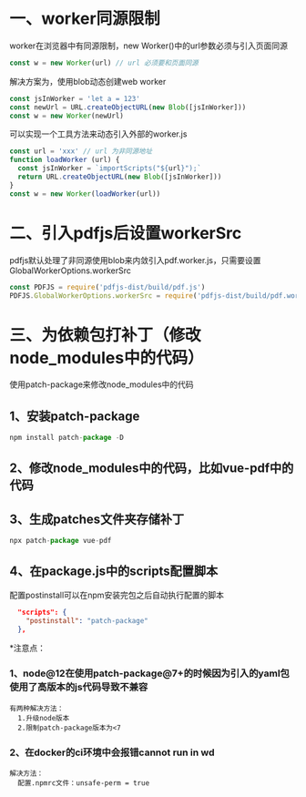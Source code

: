 # 一、worker同源限制

worker在浏览器中有同源限制，new Worker()中的url参数必须与引入页面同源

```js
const w = new Worker(url) // url 必须要和页面同源
```

解决方案为，使用blob动态创建web worker

```js
const jsInWorker = 'let a = 123'
const newUrl = URL.createObjectURL(new Blob([jsInWorker]))
const w = new Worker(newUrl)
```

可以实现一个工具方法来动态引入外部的worker.js

```js
const url = 'xxx' // url 为非同源地址
function loadWorker (url) {
  const jsInWorker = `importScripts("${url}");`
  return URL.createObjectURL(new Blob([jsInWorker]))
}
const w = new Worker(loadWorker(url))
```

# 二、引入pdfjs后设置workerSrc

pdfjs默认处理了非同源使用blob来内敛引入pdf.worker.js，只需要设置GlobalWorkerOptions.workerSrc

```js
const PDFJS = require('pdfjs-dist/build/pdf.js')
PDFJS.GlobalWorkerOptions.workerSrc = require('pdfjs-dist/build/pdf.worker.min')
```

# 三、为依赖包打补丁（修改node_modules中的代码）

使用patch-package来修改node_modules中的代码

## 1、安装patch-package

```js
npm install patch-package -D
```

## 2、修改node_modules中的代码，比如vue-pdf中的代码

## 3、生成patches文件夹存储补丁

```js
npx patch-package vue-pdf
```

## 4、在package.js中的scripts配置脚本

配置postinstall可以在npm安装完包之后自动执行配置的脚本

```json
  "scripts": {
    "postinstall": "patch-package"
  },
```


*注意点：
### 1、node@12在使用patch-package@7+的时候因为引入的yaml包使用了高版本的js代码导致不兼容
```
有两种解决方法：
  1.升级node版本
  2.限制patch-package版本为<7
```

### 2、在docker的ci环境中会报错cannot run in wd
```
解决方法：
  配置.npmrc文件：unsafe-perm = true
```
